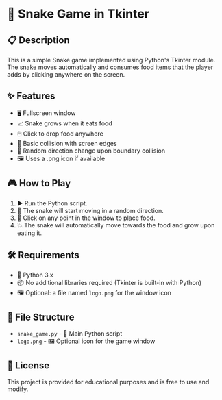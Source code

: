 <h1>🐍 Snake Game in Tkinter</h1>

  <h2>📋 Description</h2>
  <p>
    This is a simple Snake game implemented using Python's Tkinter module. The snake moves automatically and consumes food items that the player adds by clicking anywhere on the screen.
  </p>

  <h2>✨ Features</h2>
  <ul>
    <li>🖥️ Fullscreen window</li>
    <li>📈 Snake grows when it eats food</li>
    <li>🖱️ Click to drop food anywhere</li>
    <li>🧱 Basic collision with screen edges</li>
    <li>🔀 Random direction change upon boundary collision</li>
    <li>🖼️ Uses a .png icon if available</li>
  </ul>

  <h2>🎮 How to Play</h2>
  <ol>
    <li>▶️ Run the Python script.</li>
    <li>🐍 The snake will start moving in a random direction.</li>
    <li>🍪 Click on any point in the window to place food.</li>
    <li>💥 The snake will automatically move towards the food and grow upon eating it.</li>
  </ol>

  <h2>🛠️ Requirements</h2>
  <ul>
    <li>🐍 Python 3.x</li>
    <li>📦 No additional libraries required (Tkinter is built-in with Python)</li>
    <li>🖼️ Optional: a file named <code>logo.png</code> for the window icon</li>
  </ul>

  <h2>📁 File Structure</h2>
  <ul>
    <li><code>snake_game.py</code> - 🐍 Main Python script</li>
    <li><code>logo.png</code> - 🖼️ Optional icon for the game window</li>
  </ul>

  <h2>📜 License</h2>
  <p>This project is provided for educational purposes and is free to use and modify.</p>
